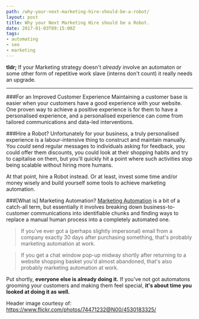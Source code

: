 ```yaml
---
path: /why-your-next-marketing-hire-should-be-a-robot/
layout: post
title: Why your Next Marketing Hire should be a Robot.
date: 2017-01-03T09:15:00Z
tags:
- automating
- seo
- marketing
---
```


**tldr;**
If your Marketing strategy doesn't *already* involve an automaton or some other form of repetitive work slave (interns don't count) it really needs an upgrade.

---

###For an Improved Customer Experience
Maintaining a customer base is easier when your customers have a good experience with your website.  One proven way to achieve a positive experience is for them to have a personalised experience, and a personalised experience can come from tailored communications and data-led interventions.

###Hire a Robot?
Unfortunately for your business, a truly personalised experience is a labour-intensive thing to construct and  maintain manually. You *could* send regular messages to individuals asking for feedback, you could offer them discounts, you could look at their shopping habits and try to capitalise on them, but you'll quickly hit a point where such activities stop being scalable without hiring more humans.

At that point, hire a Robot instead. Or at least, invest some time and/or money wisely and build yourself some tools to achieve marketing automation.

###[What is] Marketing Automation?
[Marketing Automation](https://www.hubspot.com/marketing-automation-information) is a bit of a catch-all term, but essentially it involves breaking down business-to-customer communications into identifiable chunks and finding ways to replace a manual human process into a completely automated one.

> If you've ever got a (perhaps slightly impersonal) email from a company exactly 30 days after purchasing something, that's probably marketing automation at work. 

> If you get a chat window pop-up midway shortly after returning to a website shopping basket you'd almost abandoned, that's also probably marketing automation at work.

Put shortly, **everyone else is already doing it.** If you've not got automatons grooming your customers and making them feel special, **it's about time you looked at doing it as well.**

Header image courtesy of: https://www.flickr.com/photos/74471232@N00/4530183325/